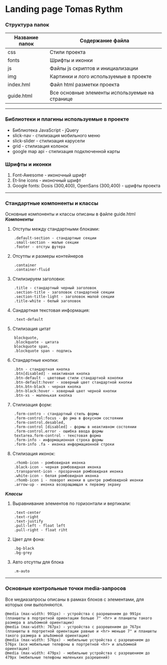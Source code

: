 Landing page Tomas Rythm
=========================


### Структура папок

Название папок  | Содержание файла
----------------|----------------------
css             | Стили проекта
fonts           | Шрифты и иконки
js              | Файлы js скриптов  и инициализации
img             | Картинки и лого используемые в проекте
index.hml       | Файл html разметки проекта
guide.html      | Все основные элементы используемые на странице
---

### Библиотеки  и плагины используемые в проекте
- Библиотека JavaScript - jQuery
- slick-nav - стилизация мобильного меню
- slick-slider - стилизация карусели
- grid - стилизация колонок
- google map api - стилизация подключенной карты


### Шрифты и иконки

1. Font-Awesome - иконочный шрифт 
2. Et-line icons - иконочный шрифт 
3. Google fonts: Dosis (300,400), OpenSans (300,400) - шрифты проекта
---

### Стандартные компоненты и классы

Основные компоненты и классы описаны в файле guide.html
***Компоненты***

1. Отступы между стандартными блоками:
```
    .default-section - стандартные секции
    .small-section - малые секции
    .footer - отстуы футера
```

2.  Отсутпы и размеры контейнеров
```
    .container
    .container-fluid
```

3. Стилизируем заголовки:
```
    .title - стандартный черный заголовок
    .section-title - заголовок стандартной секции
    .section-title-light - заголовок малой секции
    .title-white - белый заголовок
```

4. Cандартная текстовая информация:
```
    .text-default
```

5. Стилизация цитат
```
    blockquote, 
    .blockquote - цитата
    blockquote span, 
    .blockquote span - подпись
```

6. Стандартные кнопки:
```
    .btn - стандартная кнопка
    .btn[disabled] - неактивная кнопка
    .btn-default - цветовые стили стандартной конопки
    .btn-default:hover - ховерный цвет стандартной кнопки
    .btn.btn-black - черная кнопка
    .btn-black:hover - ховерный цвет черной кнопки
    .btn-xs - маленькая кнопка
```    
7. Стилизация форм:
```
    .form-contro - стандартный стиль формы
    .form-control:focus - фо рма в фокусном состоянии
    .form-control.desabled, 
    .form-control [disabled] - формы в неактивном состоянии
    .form-control.error - ошибка ввода формы
    textarea.form-control - текстовая форма
    .form-info - информационная строка формы
    .form-info .fa - иконка информационной строки
```

8. Стилизация иконок:
```
    .rhomb-icon - ромбовидная иконка
    .black-icon - черная ромбовидная иконка
    .transparent-icon - прозрачная ромбовидная иконка
    .white-icon - белая ромбовидная иконка
    .rhomb-icon i - поворот иконки в центре ромбовидной иконки
    .arrow-up - иконка возвращающая к первому экрану
```

***Классы***

1. Выравнивание элементов по горизонтали и вертикали:
```
    .text-center 
    .text-right
    .text-justify
    .pull-left - float left
    .pull-right - float riht
```

2. Цвет для фона:
```
    .bg-black
    .bg-grey
```
3. Авто отсутпы для блока
```
    .m-auto
```
---

### Основные контрольные точки media-запросов
 Все медиазапросы описаны в рамках блоков с элементами, для которых они выполняются.

 ```
@media (max-width: 991px) - устройства c разрешением до 991px (планшеты в портретной ориентации больше 7" <hr> и планшеты такого размера в альбомной ориентации)
@media (max-width: 767px) - устройства c разрешением до 767px (планшеты в портретной ориентации равные и <hr> меньше 7" и планшеты такого размера в альбомной ориентации)
@media (max-width: 576px) - мобильные устройства c разрешением до 576px (все мобильные телефоны в портретной <hr> и альбомной ориентации)
@media (max-width: 479px) - мобильные устройства c разрешением до 479px (мобильные телефоны маленьких разрешений)
```